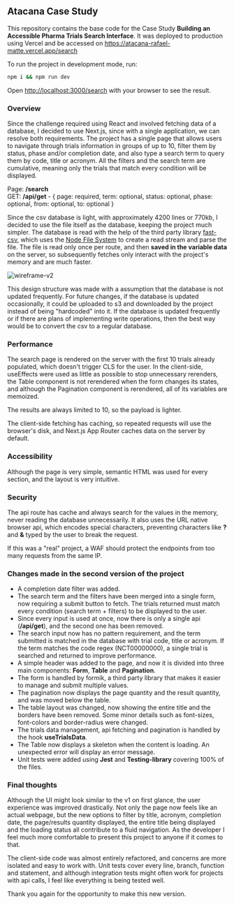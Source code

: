 ## Atacana Case Study

This repository contains the base code for the Case Study **Building an Accessible Pharma Trials Search Interface**. It was deployed to production using Vercel and be accessed on https://atacana-rafael-matte.vercel.app/search

To run the project in development mode, run:

```bash
npm i && npm run dev
```

Open [http://localhost:3000/search](http://localhost:3000/search) with your browser to see the result.

### Overview

Since the challenge required using React and involved fetching data of a database, I decided to use Next.js, since with a single application, we can resolve both requirements. The project has a single page that allows users to navigate through trials information in groups of up to 10, filter them by status, phase and/or completion date, and also type a search term to query them by code, title or acronym. All the filters and the search term are cumulative, meaning only the trials that match every condition will be displayed.

Page: **/search**  
GET: **/api/get** - { page: required, term: optional, status: optional, phase: optional, from: optional, to: optional }

Since the csv database is light, with approximately 4200 lines or 770kb, I decided to use the file itself as the database, keeping the project much simpler. The database is read with the help of the third party library [fast-csv](https://www.npmjs.com/package/fast-csv), which uses the [Node File System](https://nodejs.org/api/fs.html) to create a read stream and parse the file. The file is read only once per route, and then **saved in the variable data** on the server, so subsequently fetches only interact with the project's memory and are much faster.

![wireframe-v2](https://github.com/user-attachments/assets/62e0ed76-ca08-41da-8525-eb65407aff1d)

This design structure was made with a assumption that the database is not updated frequently. For future changes, if the database is updated occasionally, it could be uploaded to s3 and downloaded by the project instead of being "hardcoded" into it. If the database is updated frequently or if there are plans of implementing write operations, then the best way would be to convert the csv to a regular database.

### Performance

The search page is rendered on the server with the first 10 trials already populated, which doesn't trigger CLS for the user. In the client-side, useEffects were used as little as possible to stop unnecessary rerenders, the Table component is not rerendered when the form changes its states, and although the Pagination component is rerendered, all of its variables are memoized.

The results are always limited to 10, so the payload is lighter.

The client-side fetching has caching, so repeated requests will use the browser's disk, and Next.js App Router caches data on the server by default.

### Accessibility

Although the page is very simple, semantic HTML was used for every section, and the layout is very intuitive.

### Security

The api route has cache and always search for the values in the memory, never reading the database unnecessarily. It also uses the URL native browser api, which encodes special characters, preventing characters like **?** and **&** typed by the user to break the request.

If this was a "real" project, a WAF should protect the endpoints from too many requests from the same IP.

### Changes made in the second version of the project

- A completion date filter was added.
- The search term and the filters have been merged into a single form, now requiring a submit button to fetch. The trials returned must match every condition (search term + filters) to be displayed to the user.
- Since every input is used at once, now there is only a single api (**/api/get**), and the second one has been removed.
- The search input now has no pattern requirement, and the term submitted is matched in the database with trial code, title or acronym. If the term matches the code regex (NCT00000000), a single trial is searched and returned to improve performance.
- A simple header was added to the page, and now it is divided into three main components: **Form**, **Table** and **Pagination**.
- The form is handled by formik, a third party library that makes it easier to manage and submit multiple values.
- The pagination now displays the page quantity and the result quantity, and was moved below the table.
- The table layout was changed, now showing the entire title and the borders have been removed. Some minor details such as font-sizes, font-colors and border-radius were changed.
- The trials data management, api fetching and pagination is handled by the hook **useTrialsData**.
- The Table now displays a skeleton when the content is loading. An unexpected error will display an error message.
- Unit tests were added using **Jest** and **Testing-library** covering 100% of the files.

### Final thoughts

Although the UI might look similar to the v1 on first glance, the user experience was improved drastically. Not only the page now feels like an actual webpage, but the new options to filter by title, acronym, completion date, the page/results quantity displayed, the entire title being displayed and the loading status all contribute to a fluid navigation. As the developer I feel much more comfortable to present this project to anyone if it comes to that.

The client-side code was almost entirely refactored, and concerns are more isolated and easy to work with. Unit tests cover every line, branch, function and statement, and although integration tests might often work for projects with api calls, I feel like everything is being tested well.

Thank you again for the opportunity to make this new version.

